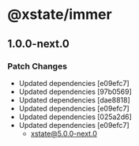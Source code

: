 # @xstate/immer

## 1.0.0-next.0

### Patch Changes

- Updated dependencies [e09efc7]
- Updated dependencies [97b0569]
- Updated dependencies [dae8818]
- Updated dependencies [e09efc7]
- Updated dependencies [025a2d6]
- Updated dependencies [e09efc7]
  - xstate@5.0.0-next.0
